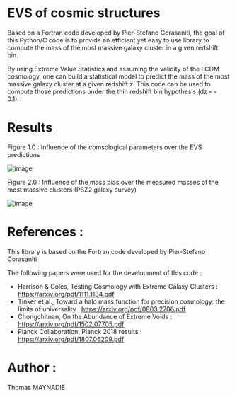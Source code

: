 # EVS of cosmic structures
Based on a Fortran code developed by Pier-Stefano Corasaniti, the goal of this Python/C code is to provide an efficient yet easy to use library to compute the mass of the most massive galaxy cluster in a given redshift bin. 

By using Extreme Value Statistics and assuming the validity of the LCDM cosmology, one can build a statistical model to predict the mass of the most massive galaxy cluster at a given redshift z. This code can be used to compute those predictions under the thin redshift bin hypothesis (dz <= 0.1). 

# Results
Figure 1.0 : Influence of the comsological parameters over the EVS predictions

![image](https://user-images.githubusercontent.com/54234406/155146710-767388c7-648a-4891-b182-bfa92fca3831.png)

Figure 2.0 : Influence of the mass bias over the measured masses of the most massive clusters (PSZ2 galaxy survey)

![image](https://user-images.githubusercontent.com/54234406/155146511-e45218f3-01f1-41c1-a9c7-a31cedab74f7.png)

# References :
This library is based on the Fortran code developed by Pier-Stefano Corasaniti

The following papers were used for the development of this code :
- Harrison & Coles, Testing Cosmology with Extreme Galaxy Clusters : https://arxiv.org/pdf/1111.1184.pdf
- Tinker et al., Toward a halo mass function for precision cosmology: the limits of universality : https://arxiv.org/pdf/0803.2706.pdf
- Chongchitnan, On the Abundance of Extreme Voids : https://arxiv.org/pdf/1502.07705.pdf
- Planck Collaboration, Planck 2018 results : https://arxiv.org/pdf/1807.06209.pdf

# Author :
Thomas MAYNADIE
